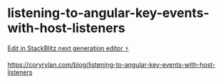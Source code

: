 # listening-to-angular-key-events-with-host-listeners

[Edit in StackBlitz next generation editor ⚡️](https://stackblitz.com/~/github.com/coryrylan/listening-to-angular-key-events-with-host-listeners)

https://coryrylan.com/blog/listening-to-angular-key-events-with-host-listeners